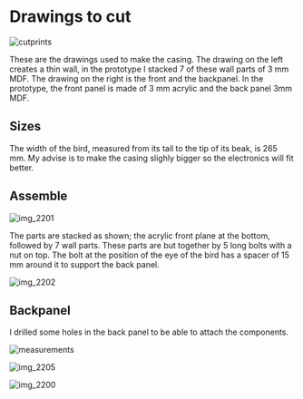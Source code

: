 # Drawings to cut

![cutprints](https://user-images.githubusercontent.com/31654421/40780828-10d1cb1a-64da-11e8-836a-e9a3d0e6b468.png)

These are the drawings used to make the casing. The drawing on the left creates a thin wall, in the prototype I stacked 7 of these wall parts of 3 mm MDF. 
The drawing on the right is the front and the backpanel. In the prototype, the front panel is made of 3 mm acrylic and the back panel 3mm MDF.

## Sizes
The width of the bird, measured from its tail to the tip of its beak, is 265 mm. 
My advise is to make the casing slighly bigger so the electronics will fit better.

## Assemble

![img_2201](https://user-images.githubusercontent.com/31654421/40783415-92f4ac86-64e2-11e8-97da-666904ba1b95.jpg)

The parts are stacked as shown; the acrylic front plane at the bottom, followed by 7 wall parts. These parts are but together by 5 long bolts with a nut on top.
The bolt at the position of the eye of the bird has a spacer of 15 mm around it to support the back panel.

![img_2202](https://user-images.githubusercontent.com/31654421/40783538-0327cf1a-64e3-11e8-8f4f-f05d8a975eca.jpg)

## Backpanel

I drilled some holes in the back panel to be able to attach the components.

![measurements](https://user-images.githubusercontent.com/31654421/40968509-02c5c438-68b6-11e8-9ec4-5352b50f88a2.jpg)

![img_2205](https://user-images.githubusercontent.com/31654421/40784389-d450489a-64e5-11e8-956f-ddba2a0ca207.jpg)

![img_2200](https://user-images.githubusercontent.com/31654421/40968841-c8224eb8-68b6-11e8-9efa-981e5a8dc6c6.jpg)
